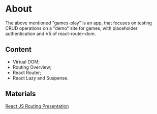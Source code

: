 # About
The above mentioned "games-play" is an app, that focuses on testing CRUD operations on a "demo" site for games, with placeholder authentication and V5 of react-router-dom.

## Content
- Virtual DOM;
- Routing Overview;
- React Router;
- React Lazy and Suspense.

## Materials
[React JS Routing Presentation](https://github.com/TheStormWeaver/Front-End/files/7564176/04.-React-JS-Routing.pptx)
